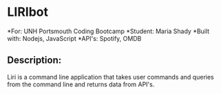 # LIRIbot
*For: UNH Portsmouth Coding Bootcamp
*Student: Maria Shady
*Built with: Nodejs, JavaScript
*API's: Spotify, OMDB 


## Description:
Liri is a command line application that takes user commands and queries from the command line and returns data from API's. 